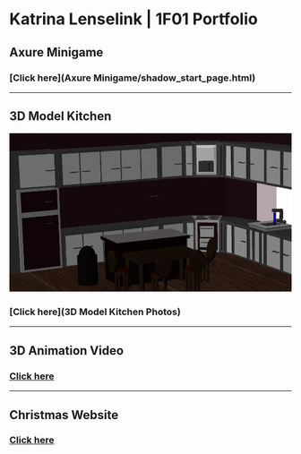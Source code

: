 # Katrina Lenselink | 1F01 Portfolio

## Axure Minigame 
### [Click here](Axure Minigame/shadow_start_page.html) 

-------------------------------------------------------------------------------------------------------------------------

## 3D Model Kitchen 
![](images/Kitchen_View_2.png)
### [Click here](3D Model Kitchen Photos)
-------------------------------------------------------------------------------------------------------------------------

## 3D Animation Video 
### [Click here](3Dvideo.html)

-------------------------------------------------------------------------------------------------------------------------
## Christmas Website 
### [Click here](FinalWebsiteAssignment-master/MainPage.html)
